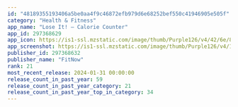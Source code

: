 ```yaml
---
id: "48189355193406a5be0aa4f9c46872efb979d6e68252bef550c41946905e505f"
category: "Health & Fitness"
app_name: "Lose It! – Calorie Counter"
app_id: 297368629
app_icon: https://is1-ssl.mzstatic.com/image/thumb/Purple126/v4/42/6e/85/426e8583-c923-6848-c128-81cc98d4a4de/AppIcon-0-1x_U007emarketing-0-7-0-85-220-0.png/1024x1024bb.png
app_screenshot: https://is1-ssl.mzstatic.com/image/thumb/Purple126/v4/17/91/b0/1791b041-c5e1-3b23-cb89-d8cf03f2d904/67d414b3-d1c8-415b-a780-cface45d8676_6.7_01.jpg/1242x2688bb.png
publisher_id: 297368632
publisher_name: "FitNow"
rank: 21
most_recent_release: 2024-01-31 00:00:00
release_count_in_past_year: 59
release_count_in_past_year_category: 21
release_count_in_past_year_top_in_category: 34
---
```

